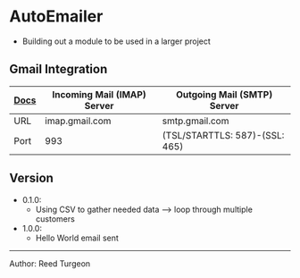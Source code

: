 # AutoEmailer
- Building out a module to be used in a larger project


## Gmail Integration
| [Docs](https://support.google.com/mail/answer/7126229?hl=en)   | Incoming Mail (IMAP) Server  | Outgoing Mail (SMTP) Server     |
| -------------------------------------------------------------- | ---------------------------- | ------------------------------- |
| URL                                                            | imap.gmail.com               | smtp.gmail.com                  |
| Port                                                           | 993                          | (TSL/STARTTLS: 587)-(SSL: 465)  |


## Version
- 0.1.0:
    - Using CSV to gather needed data --> loop through multiple customers
- 1.0.0:
    - Hello World email sent
---  
Author: Reed Turgeon